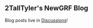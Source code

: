 ## 2TallTyler's NewGRF Blog

Blog posts live in [Discussions](https://github.com/2TallTyler/blog/discussions)!